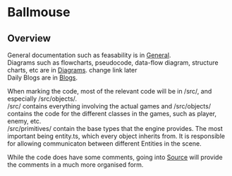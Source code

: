 # Ballmouse
## Overview
General documentation such as feasability is in [General](http://localhost:8000/General/feasability/).  
Diagrams such as flowcharts, pseudocode, data-flow diagram, structure charts, etc are in [Diagrams](http://localhost:8000/Diagrams/flap/structureChart/). change link later  
Daily Blogs are in [Blogs](http://localhost:8000/blog/2019-05-14-planning/).

When marking the code, most of the relevant code will be in /src/, and especially /src/objects/.  
/src/ contains everything involving the actual games and /src/objects/ contains the code for the different classes in the games, such as player, enemy, etc.  
/src/primitives/ contain the base types that the engine provides.  The most important being entity.ts, which every object inherits from.  It is responsible for allowing communicaton between different Entities in the scene.

While the code does have some comments, going into [Source](http://localhost:8000/ts/) will provide the comments in a much more organised form.  

